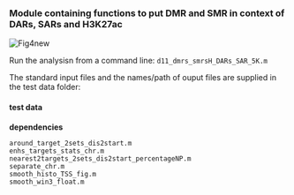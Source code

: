 ### Module containing functions to put DMR and SMR in context of DARs, SARs and H3K27ac
![Fig4new](https://user-images.githubusercontent.com/61786710/135616343-1a961cdd-0c51-46e4-a875-b995b1cc4c42.png)

Run the analysisn from a command line:
``d11_dmrs_smrsH_DARs_SAR_5K.m``

The standard  input files and the names/path of ouput files are supplied in the test data folder:

#### test data

**dependencies** 
```
around_target_2sets_dis2start.m
enhs_targets_stats_chr.m                        
nearest2targets_2sets_dis2start_percentageNP.m  
separate_chr.m                             
smooth_histo_TSS_fig.m                          
smooth_win3_float.m                             

```          
